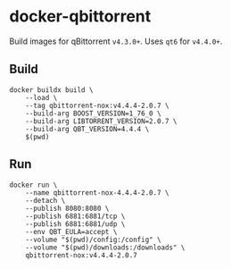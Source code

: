 # docker-qbittorrent
Build images for qBittorrent `v4.3.0+`. Uses `qt6` for `v4.4.0+`.

## Build
    docker buildx build \
        --load \
        --tag qbittorrent-nox:v4.4.4-2.0.7 \
        --build-arg BOOST_VERSION=1_76_0 \
        --build-arg LIBTORRENT_VERSION=2.0.7 \
        --build-arg QBT_VERSION=4.4.4 \
        $(pwd)

## Run
    docker run \
        --name qbittorrent-nox-4.4.4-2.0.7 \
        --detach \
        --publish 8080:8080 \
        --publish 6881:6881/tcp \
        --publish 6881:6881/udp \
        --env QBT_EULA=accept \
        --volume "$(pwd)/config:/config" \
        --volume "$(pwd)/downloads:/downloads" \
        qbittorrent-nox:v4.4.4-2.0.7
